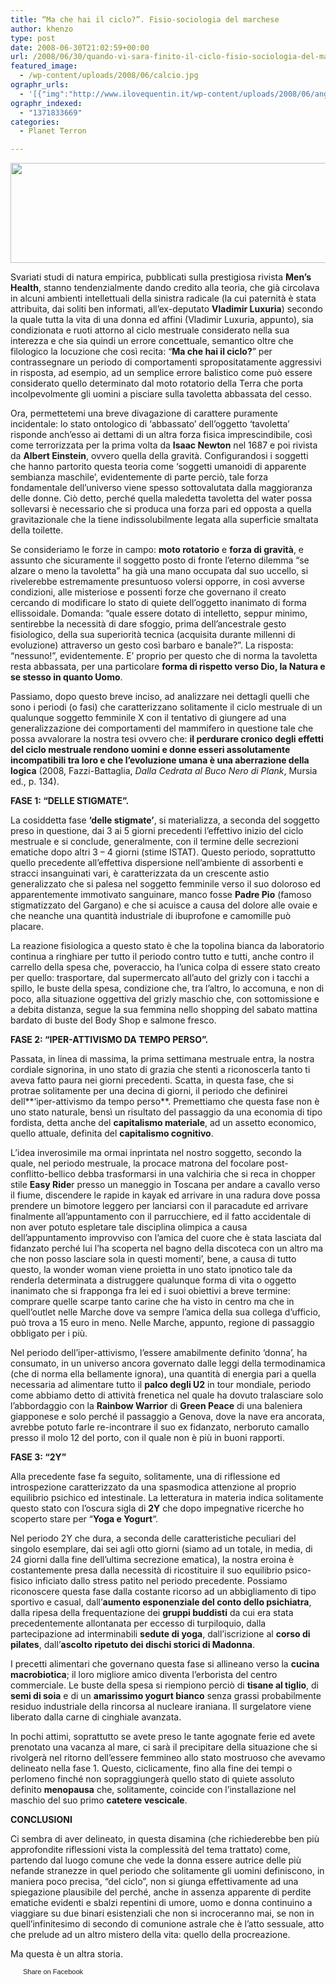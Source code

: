 ```yaml
---
title: “Ma che hai il ciclo?”. Fisio-sociologia del marchese
author: khenzo
type: post
date: 2008-06-30T21:02:59+00:00
url: /2008/06/30/quando-vi-sara-finito-il-ciclo-fisio-sociologia-del-marchese
featured_image:
  - /wp-content/uploads/2008/06/calcio.jpg
ographr_urls:
  - '[{"img":"http://www.ilovequentin.it/wp-content/uploads/2008/06/anger.jpg"},{"img":"http://www.ilovequentin.it/wp-content/uploads/2008/06/anger-300x92.jpg"},{"img":"http://www.ilovequentin.it/wp-content/uploads/2008/06/calcio.jpg"},{"img":"http://www.ilovequentin.it/wp-content/uploads/2008/06/tampax1-300x92.jpg"}]'
ographr_indexed:
  - "1371833669"
categories:
  - Planet Terron

---
```

[<img class="alignnone size-full wp-image-21" title="anger" src="http://www.ilovequentin.it/wp-content/uploads/2008/06/anger.jpg" alt="" width="520" height="160" />][1]

Svariati studi di natura empirica, pubblicati sulla prestigiosa rivista **Men&#8217;s Health**, stanno tendenzialmente dando credito alla teoria, che già circolava in alcuni ambienti intellettuali della sinistra radicale (la cui paternità è stata attribuita, dai soliti ben informati, all&#8217;ex-deputato **Vladimir Luxuria**) secondo la quale tutta la vita di una donna ed affini (Vladimir Luxuria, appunto), sia condizionata e ruoti attorno al ciclo mestruale considerato nella sua interezza e che sia quindi un errore concettuale, semantico oltre che filologico la locuzione che così recita: &#8220;**Ma che hai il ciclo?**&#8221; per contrassegnare un periodo di comportamenti spropositatamente aggressivi in risposta, ad esempio, ad un semplice errore balistico come può essere considerato quello determinato dal moto rotatorio della Terra che porta incolpevolmente gli uomini a pisciare sulla tavoletta abbassata del cesso.

Ora, permettetemi una breve divagazione di carattere puramente incidentale: lo stato ontologico di &#8216;abbassato&#8217; dell&#8217;oggetto &#8216;tavoletta&#8217; risponde anch&#8217;esso ai dettami di un altra forza fisica imprescindibile, così come terrorizzata per la prima volta da **Isaac Newton** nel 1687 e poi rivista da **Albert Einstein**, ovvero quella della gravità. Configurandosi i soggetti che hanno partorito questa teoria come &#8216;soggetti umanoidi di apparente sembianza maschile&#8217;, evidentemente di parte perciò, tale forza fondamentale dell&#8217;universo viene spesso sottovalutata dalla maggioranza delle donne. Ciò detto, perché quella maledetta tavoletta del water possa sollevarsi è necessario che si produca una forza pari ed opposta a quella gravitazionale che la tiene indissolubilmente legata alla superficie smaltata della toilette.<!--more-->

Se consideriamo le forze in campo: **moto rotatorio** e **forza di gravità**, e assunto che sicuramente il soggetto posto di fronte l&#8217;eterno dilemma &#8220;se alzare o meno la tavoletta&#8221; ha già una mano occupata dal suo uccello, si rivelerebbe estremamente presuntuoso volersi opporre, in così avverse condizioni, alle misteriose e possenti forze che governano il creato cercando di modificare lo stato di quiete dell&#8217;oggetto inanimato di forma ellissoidale. Domanda: &#8220;quale essere dotato di intelletto, seppur minimo, sentirebbe la necessità di dare sfoggio, prima dell&#8217;ancestrale gesto fisiologico, della sua superiorità tecnica (acquisita durante millenni di evoluzione) attraverso un gesto così barbaro e banale?&#8221;. La risposta: &#8220;nessuno!&#8221;, evidentemente. E&#8217; proprio per questo che di norma la tavoletta resta abbassata, per una particolare **forma di rispetto verso Dio, la Natura e se stesso in quanto Uomo**.

Passiamo, dopo questo breve inciso, ad analizzare nei dettagli quelli che sono i periodi (o fasi) che caratterizzano solitamente il ciclo mestruale di un qualunque soggetto femminile X con il tentativo di giungere ad una generalizzazione dei comportamenti del mammifero in questione tale che possa avvalorare la nostra tesi ovvero che: **il perdurare cronico degli effetti del ciclo mestruale rendono uomini e donne esseri assolutamente incompatibili tra loro e che l&#8217;evoluzione umana è una aberrazione della logica** (2008, Fazzi-Battaglia, _Dalla Cedrata al Buco Nero di Plank_, Mursia ed., p. 134).

**FASE 1: &#8220;DELLE STIGMATE&#8221;.**

La cosiddetta fase **&#8216;delle stigmate&#8217;**, si materializza, a seconda del soggetto preso in questione, dai 3 ai 5 giorni precedenti l&#8217;effettivo inizio del ciclo mestruale e si conclude, generalmente, con il termine delle secrezioni ematiche dopo altri 3 &#8211; 4 giorni (stime ISTAT). Questo periodo, soprattutto quello precedente all&#8217;effettiva dispersione nell&#8217;ambiente di assorbenti e stracci insanguinati vari, è caratterizzata da un crescente astio generalizzato che si palesa nel soggetto femminile verso il suo doloroso ed apparentemente immotivato sanguinare, manco fosse **Padre Pio** (famoso stigmatizzato del Gargano) e che si acuisce a causa del dolore alle ovaie e che neanche una quantità industriale di ibuprofone e camomille può placare.
  
La reazione fisiologica a questo stato è che la topolina bianca da laboratorio continua a ringhiare per tutto il periodo contro tutto e tutti, anche contro il carrello della spesa che, poveraccio, ha l&#8217;unica colpa di essere stato creato per quello: trasportare, dal supermercato all&#8217;auto del grizly con i tacchi a spillo, le buste della spesa, condizione che, tra l&#8217;altro, lo accomuna, e non di poco, alla situazione oggettiva del grizly maschio che, con sottomissione e a debita distanza, segue la sua femmina nello shopping del sabato mattina bardato di buste del Body Shop e salmone fresco.

**FASE 2: &#8220;IPER-ATTIVISMO DA TEMPO PERSO&#8221;.**

Passata, in linea di massima, la prima settimana mestruale entra, la nostra cordiale signorina, in uno stato di grazia che stenti a riconoscerla tanto ti aveva fatto paura nei giorni precedenti. Scatta, in questa fase, che si protrae solitamente per una decina di giorni, il periodo che definirei dell**&#8216;iper-attivismo da tempo perso**. Premettiamo che questa fase non è uno stato naturale, bensì un risultato del passaggio da una economia di tipo fordista, detta anche del **capitalismo materiale**, ad un assetto economico, quello attuale, definita del **capitalismo cognitivo**.

L&#8217;idea inverosimile ma ormai inprintata nel nostro soggetto, secondo la quale, nel periodo mestruale, la procace matrona del focolare post-conflitto-bellico debba trasformarsi in una valchiria che si reca in chopper stile **Easy Ride**r presso un maneggio in Toscana per andare a cavallo verso il fiume, discendere le rapide in kayak ed arrivare in una radura dove possa prendere un bimotore leggero per lanciarsi con il paracadute ed arrivare finalmente all&#8217;appuntamento con il parrucchiere, ed il fatto accidentale di non aver potuto espletare tale disciplina olimpica a causa dell&#8217;appuntamento improvviso con l&#8217;amica del cuore che è stata lasciata dal fidanzato perché lui l&#8217;ha scoperta nel bagno della discoteca con un altro ma che non posso lasciare sola in questi momenti&#8217;, bene, a causa di tutto questo, la wonder woman viene proietta in uno stato ipnotico tale da renderla determinata a distruggere qualunque forma di vita o oggetto inanimato che si frapponga fra lei ed i suoi obiettivi a breve termine: comprare quelle scarpe tanto carine che ha visto in centro ma che in quell&#8217;outlet nelle Marche dove va sempre l&#8217;amica della sua collega d&#8217;ufficio, può trova a 15 euro in meno. Nelle Marche, appunto, regione di passaggio obbligato per i più.

Nel periodo dell&#8217;iper-attivismo, l&#8217;essere amabilmente definito &#8216;donna&#8217;, ha consumato, in un universo ancora governato dalle leggi della termodinamica (che di norma ella bellamente ignora), una quantità di energia pari a quella necessaria ad alimentare tutto il **palco degli U2** in tour mondiale, periodo come abbiamo detto di attività frenetica nel quale ha dovuto tralasciare solo l&#8217;abbordaggio con la **Rainbow Warrior** di **Green Peace** di una baleniera giapponese e solo perché il passaggio a Genova, dove la nave era ancorata, avrebbe potuto farle re-incontrare il suo ex fidanzato, nerboruto camallo presso il molo 12 del porto, con il quale non è più in buoni rapporti.

**FASE 3: &#8220;2Y&#8221;**

Alla precedente fase fa seguito, solitamente, una di riflessione ed introspezione caratterizzato da una spasmodica attenzione al proprio equilibrio psichico ed intestinale. La letteratura in materia indica solitamente questo stato con l&#8217;oscura sigla di **2Y** che dopo impegnative ricerche ho scoperto stare per &#8220;**Yoga e Yogurt**&#8220;.
  
Nel periodo 2Y che dura, a seconda delle caratteristiche peculiari del singolo esemplare, dai sei agli otto giorni (siamo ad un totale, in media, di 24 giorni dalla fine dell&#8217;ultima secrezione ematica), la nostra eroina è costantemente presa dalla necessità di ricostituire il suo equilibrio psico-fisico inficiato dallo stress patito nel periodo precedente. Possiamo riconoscere questa fase dalla costante ricorso ad un abbigliamento di tipo sportivo e casual, dall&#8217;**aumento esponenziale del conto dello psichiatra**, dalla ripesa della frequentazione dei **gruppi buddisti** da cui era stata precedentemente allontanata per eccesso di turpiloquio, dalla partecipazione ad interminabili **sedute di yoga**, dall&#8217;iscrizione al **corso di pilates**, dall&#8217;**ascolto ripetuto dei dischi storici di Madonna**.

I precetti alimentari che governano questa fase si allineano verso la **cucina macrobiotica**; il loro migliore amico diventa l&#8217;erborista del centro commerciale. Le buste della spesa si riempiono perciò di **tisane al tiglio**, di **semi di soia** e di un **amarissimo yogurt bianco** senza grassi probabilmente residuo industriale della rincorsa al nucleare iraniana. Il surgelatore viene liberato dalla carne di cinghiale avanzata.

In pochi attimi, soprattutto se avete preso le tante agognate ferie ed avete prenotato una vacanza al mare, ci sarà il precipitare della situazione che si rivolgerà nel ritorno dell&#8217;essere femmineo allo stato mostruoso che avevamo delineato nella fase 1. Questo, ciclicamente, fino alla fine dei tempi o perlomeno finché non sopraggiungerà quello stato di quiete assoluto definito **menopausa** che, solitamente, coincide con l&#8217;installazione nel maschio del suo primo **catetere vescicale**.

**CONCLUSIONI**

Ci sembra di aver delineato, in questa disamina (che richiederebbe ben più approfondite riflessioni vista la complessità del tema trattato) come, partendo dal luogo comune che vede la donna essere autrice delle più nefande stranezze in quel periodo che solitamente gli uomini definiscono, in maniera poco precisa, &#8220;del ciclo&#8221;, non si giunga effettivamente ad una spiegazione plausibile del perché, anche in assenza apparente di perdite ematiche evidenti e sbalzi repentini di umore, uomo e donna continuino a viaggiare su due binari esistenziali che non si incroceranno mai, se non in quell&#8217;infinitesimo di secondo di comunione astrale che è l&#8217;atto sessuale, atto che prelude ad un altro mistero della vita: quello della procreazione.

Ma questa è un altra storia.

<a href="http://www.facebook.com/share.php?u=http%3A%2F%2Fwww.ilovequentin.it%2F2008%2F06%2F30%2Fquando-vi-sara-finito-il-ciclo-fisio-sociologia-del-marchese&t=%22Ma%20che%20hai%20il%20ciclo%3F%22.%20Fisio-sociologia%20del%20marchese" id="facebook_share_both_8" style="font-size:11px; line-height:13px; font-family:'lucida grande',tahoma,verdana,arial,sans-serif; text-decoration:none; padding:2px 0 0 20px; height:16px; background:url(http://b.static.ak.fbcdn.net/images/share/facebook_share_icon.gif) no-repeat top left;">Share on Facebook</a>

 [1]: http://www.ilovequentin.it/wp-content/uploads/2008/06/anger.jpg